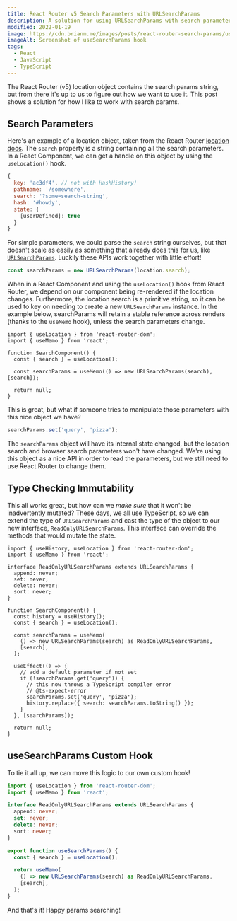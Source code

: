 ```yaml
---
title: React Router v5 Search Parameters with URLSearchParams
description: A solution for using URLSearchParams with search parameters from React Router v5.
modified: 2022-01-19
image: https://cdn.brianm.me/images/posts/react-router-search-params/useSearchParams-hook.png
imageAlt: Screenshot of useSearchParams hook
tags:
  - React
  - JavaScript
  - TypeScript
---
```


The React Router (v5) location object contains the search params string, but from there it's up to us to figure out how we want to use it. This post shows a solution for how I like to work with search params.

## Search Parameters

Here's an example of a location object, taken from the React Router [location docs](https://web.archive.org/web/20210730225030/https://reactrouter.com/web/api/location). The `search` property is a string containing all the search parameters. In a React Component, we can get a handle on this object by using the `useLocation()` hook.

```js
{
  key: 'ac3df4', // not with HashHistory!
  pathname: '/somewhere',
  search: '?some=search-string',
  hash: '#howdy',
  state: {
    [userDefined]: true
  }
}
```

For simple parameters, we could parse the `search` string ourselves, but that doesn't scale as easily as something that already does this for us, like [`URLSearchParams`](https://developer.mozilla.org/en-US/docs/Web/API/URLSearchParams). Luckily these APIs work together with little effort!

```js
const searchParams = new URLSearchParams(location.search);
```

When in a React Component and using the `useLocation()` hook from React Router, we depend on our component being re-rendered if the location changes. Furthermore, the location search is a primitive string, so it can be used to key on needing to create a new `URLSearchParams` instance. In the example below, searchParams will retain a stable reference across renders (thanks to the `useMemo` hook), unless the search parameters change.

```tsx
import { useLocation } from 'react-router-dom';
import { useMemo } from 'react';

function SearchComponent() {
  const { search } = useLocation();

  const searchParams = useMemo(() => new URLSearchParams(search), [search]);

  return null;
}
```

This is great, but what if someone tries to manipulate those parameters with this nice object we have?

```js
searchParams.set('query', 'pizza');
```

The `searchParams` object will have its internal state changed, but the location search and browser search parameters won't have changed. We're using this object as a nice API in order to read the parameters, but we still need to use React Router to change them.

## Type Checking Immutability

This all works great, but how can we _make sure_ that it won't be inadvertently mutated? These days, we all use TypeScript, so we can extend the type of `URLSearchParams` and cast the type of the object to our new interface, `ReadOnlyURLSearchParams`. This interface can override the methods that would mutate the state.

```tsx
import { useHistory, useLocation } from 'react-router-dom';
import { useMemo } from 'react';

interface ReadOnlyURLSearchParams extends URLSearchParams {
  append: never;
  set: never;
  delete: never;
  sort: never;
}

function SearchComponent() {
  const history = useHistory();
  const { search } = useLocation();

  const searchParams = useMemo(
    () => new URLSearchParams(search) as ReadOnlyURLSearchParams,
    [search],
  );

  useEffect(() => {
    // add a default parameter if not set
    if (!searchParams.get('query')) {
      // this now throws a TypeScript compiler error
      // @ts-expect-error
      searchParams.set('query', 'pizza');
      history.replace({ search: searchParams.toString() });
    }
  }, [searchParams]);

  return null;
}
```

## useSearchParams Custom Hook

To tie it all up, we can move this logic to our own custom hook!

```ts
import { useLocation } from 'react-router-dom';
import { useMemo } from 'react';

interface ReadOnlyURLSearchParams extends URLSearchParams {
  append: never;
  set: never;
  delete: never;
  sort: never;
}

export function useSearchParams() {
  const { search } = useLocation();

  return useMemo(
    () => new URLSearchParams(search) as ReadOnlyURLSearchParams,
    [search],
  );
}
```

And that's it! Happy params searching!
